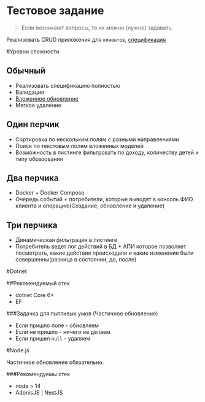 Тестовое задание
===

> Если возникают вопросы, то их можно (нужно) задавать.

Реализовать CRUD приложения для `клиентов`, [спецификация](/openapi.yaml)

#Уровни сложности

## Обычный

- Реализовать спецификацию полностью
- Валидация
- [Вложенное обновление](/INNER_UPDATE.md)
- Мягкое удаление

## Один перчик

- Сортировка по нескольким полям с разными направлениями
- Поиск по текстовым полям вложенных моделей
- Возможность в листинге фильтровать по доходу, количеству детей и типу образования

## Два перчика

- Docker + Docker Compose
- Очередь событий + потребители, которые выводят в консоль ФИО клиента и операцию(Создание, обновление и удаление)

## Три перчика

- Динамическая фильтрация в листинге
- Потребитель ведет лог действий в БД + АПИ которое позволяет посмотреть, какие действия происходили и какие изменения были совершенны(разница в состоянии, до, после) 





#Dotnet

##Рекомендуемый стек
 - dotnet Core 6+
 - EF

###Задачка для пытливых умов (Частичное обновление)
- Если пришло поле - обновляем
- Если не пришло - ничего не делаем
- Если пришел `null` - удаляем


#Node.js

Частичное обновление обязательно.

###Рекомендуемы стек
- node > 14
- AdonisJS | NestJS

